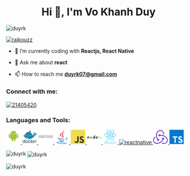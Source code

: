 
<h1 align="center">Hi 👋, I'm Vo Khanh Duy</h1>
<p align="left"> <img src="https://komarev.com/ghpvc/?username=duyrk&label=Profile%20views&color=0e75b6&style=flat" alt="duyrk" /> </p>



<p align="left"> <a href="https://twitter.com/raikouzz" target="blank"><img src="https://img.shields.io/twitter/follow/raikouzz?logo=twitter&style=for-the-badge" alt="raikouzz" /></a> </p>

- 🌱 I’m currently coding with **Reactjs, React Native**

- 💬 Ask me about **react**

- 📫 How to reach me **duyrk07@gmail.com**



<h3 align="left">Connect with me:</h3>
<p align="left">
<a href="https://stackoverflow.com/users/21405420" target="blank"><img align="center" src="https://raw.githubusercontent.com/rahuldkjain/github-profile-readme-generator/master/src/images/icons/Social/stack-overflow.svg" alt="21405420" height="30" width="40" /></a>

<h3 align="left">Languages and Tools:</h3>
<p align="left"> <a href="https://developer.android.com" target="_blank" rel="noreferrer"> <img src="https://raw.githubusercontent.com/devicons/devicon/master/icons/android/android-original-wordmark.svg" alt="android" width="40" height="40"/> </a> <a href="https://www.docker.com/" target="_blank" rel="noreferrer"> <img src="https://raw.githubusercontent.com/devicons/devicon/master/icons/docker/docker-original-wordmark.svg" alt="docker" width="40" height="40"/> </a> <a href="https://expressjs.com" target="_blank" rel="noreferrer"> <img src="https://raw.githubusercontent.com/devicons/devicon/master/icons/express/express-original-wordmark.svg" alt="express" width="40" height="40"/> </a> <a href="https://www.java.com" target="_blank" rel="noreferrer"> <img src="https://raw.githubusercontent.com/devicons/devicon/master/icons/java/java-original.svg" alt="java" width="40" height="40"/> </a> <a href="https://developer.mozilla.org/en-US/docs/Web/JavaScript" target="_blank" rel="noreferrer"> <img src="https://raw.githubusercontent.com/devicons/devicon/master/icons/javascript/javascript-original.svg" alt="javascript" width="40" height="40"/> </a><a href="https://nodejs.org" target="_blank" rel="noreferrer"> <img src="https://raw.githubusercontent.com/devicons/devicon/master/icons/nodejs/nodejs-original-wordmark.svg" alt="nodejs" width="40" height="40"/> </a> <a href="https://reactjs.org/" target="_blank" rel="noreferrer"> <img src="https://raw.githubusercontent.com/devicons/devicon/master/icons/react/react-original-wordmark.svg" alt="react" width="40" height="40"/> </a> <a href="https://reactnative.dev/" target="_blank" rel="noreferrer"> <img src="https://reactnative.dev/img/header_logo.svg" alt="reactnative" width="40" height="40"/> </a> <a href="https://redux.js.org" target="_blank" rel="noreferrer"> <img src="https://raw.githubusercontent.com/devicons/devicon/master/icons/redux/redux-original.svg" alt="redux" width="40" height="40"/> </a> <a href="https://www.typescriptlang.org/" target="_blank" rel="noreferrer"> <img src="https://raw.githubusercontent.com/devicons/devicon/master/icons/typescript/typescript-original.svg" alt="typescript" width="40" height="40"/> </a>  </p>

<p><img align="left" src="https://github-readme-stats.vercel.app/api/top-langs?username=duyrk&show_icons=true&theme=dracula&locale=en&layout=compact" alt="duyrk" /></p>

<p>&nbsp;<img align="center" src="https://github-readme-stats.vercel.app/api?username=duyrk&show_icons=true&theme=dracula&locale=en" alt="duyrk" /></p>

<p><img align="center" src="https://github-readme-streak-stats.herokuapp.com/?user=duyrk&theme=dracula" alt="duyrk" /></p>
